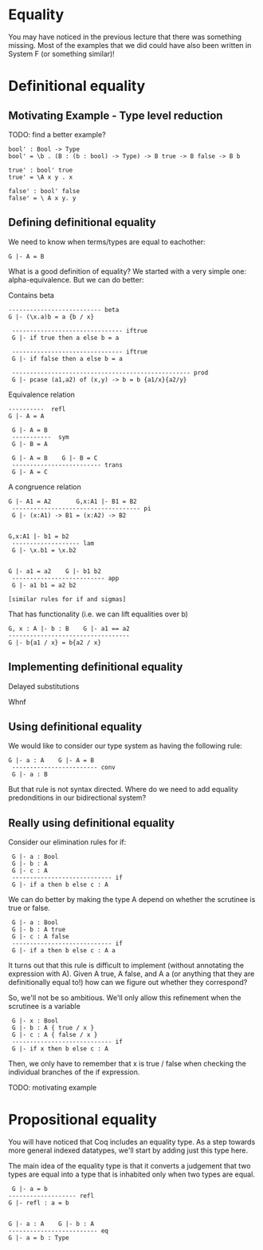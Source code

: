# Equality 

You may have noticed in the previous lecture that there was something
missing. Most of the examples that we did could have also been written in
System F (or something similar)!

# Definitional equality

## Motivating Example - Type level reduction

TODO: find a better example?

    bool' : Bool -> Type
    bool' = \b . (B : (b : bool) -> Type) -> B true -> B false -> B b

    true' : bool' true
    true' = \A x y . x

    false' : bool' false
    false' = \ A x y. y

## Defining definitional equality

We need to know when terms/types are equal to eachother:

    G |- A = B

What is a good definition of equality?  We started with a very simple one:
alpha-equivalence. But we can do better:

Contains beta

    -------------------------- beta
    G |- (\x.a)b = a {b / x}
	 
	 ------------------------------- iftrue
	 G |- if true then a else b = a

	 ------------------------------- iftrue
	 G |- if false then a else b = a

	 -------------------------------------------------- prod
	 G |- pcase (a1,a2) of (x,y) -> b = b {a1/x}{a2/y}


Equivalence relation

    ----------  refl
    G |- A = A
	 
	 G |- A = B
	 -----------  sym
	 G |- B = A
	 
	 G |- A = B    G |- B = C
	 ------------------------- trans
	 G |- A = C

A congruence relation

    G |- A1 = A2       G,x:A1 |- B1 = B2
	 ------------------------------------ pi
	 G |- (x:A1) -> B1 = (x:A2) -> B2


    G,x:A1 |- b1 = b2
	 ------------------- lam
	 G |- \x.b1 = \x.b2


    G |- a1 = a2    G |- b1 b2 
	 -------------------------- app
	 G |- a1 b1 = a2 b2

    [similar rules for if and sigmas]

That has functionality (i.e. we can lift equalities over b)

    G, x : A |- b : B    G |- a1 == a2     
    ----------------------------------
    G |- b{a1 / x} = b{a2 / x}

## Implementing definitional equality

Delayed substitutions 

Whnf

## Using definitional equality

We would like to consider our type system as having the following rule:

    G |- a : A    G |- A = B
	 ------------------------ conv
	 G |- a : B

But that rule is not syntax directed. Where do we need to add equality predonditions in our bidirectional system?

## Really using definitional equality

Consider our elimination rules for if:

	 G |- a : Bool 
	 G |- b : A
	 G |- c : A
	 ---------------------------- if
	 G |- if a then b else c : A
	 
We can do better by making the type A depend on whether the scrutinee is true
or false.

	 G |- a : Bool 
	 G |- b : A true   
	 G |- c : A false
	 ---------------------------- if
	 G |- if a then b else c : A a
	 
It turns out that this rule is difficult to implement (without annotating the
expression with A). Given A true, A false, and A a (or anything that they are
definitionally equal to!) how can we figure out whether they correspond?

So, we'll not be so ambitious. We'll only allow this refinement when 
the scrutinee is a variable

	 G |- x : Bool 
	 G |- b : A { true / x }
	 G |- c : A { false / x }
	 ---------------------------- if
	 G |- if x then b else c : A 

Then, we only have to remember that x is true / false when checking 
the individual branches of the if expression.

TODO: motivating example

# Propositional equality

You will have noticed that Coq includes an equality type. As a step towards
more general indexed datatypes, we'll start by adding just this type here.

The main idea of the equality type is that it converts a judgement that two
types are equal into a type that is inhabited only when two types are equal.

     G |- a = b
    ------------------- refl
    G |- refl : a = b
	 

    G |- a : A    G |- b : A
    ------------------------- eq
    G |- a = b : Type
